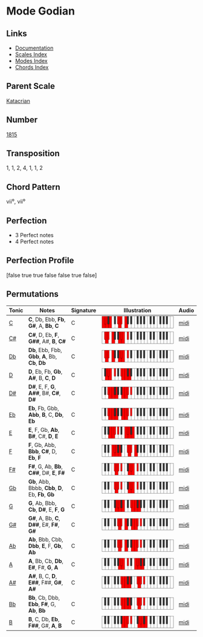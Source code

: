 # Mode Godian

## Links

- [Documentation](README.md)
- [Scales Index](Scales.md)
- [Modes Index](Modes.md)
- [Chords Index](Chords.md)

## Parent Scale

[Katacrian](ScaleKatacrian.md)

## Number

[1815](https://ianring.com/musictheory/scales/1815)

## Transposition

1, 1, 2, 4, 1, 1, 2

## Chord Pattern

vii⁰, vii⁰

## Perfection

- 3 Perfect notes
- 4 Perfect notes

## Perfection Profile

[false true true false false true false]

## Permutations

| Tonic | Notes | Signature | Illustration | Audio |
|-------|-------|-----------|--------------|-------|
| [C](ModeCNaturalGodian.md) | **C**, Db, Ebb, **Fb**, **G#**, A, **Bb**, **C** | C | ![CNaturalGodian](ModeCNaturalGodian.png) | [midi](https://github.com/edipermadi/music/blob/main/docs/ModeCNaturalGodian.mid?raw=true) |
| [C#](ModeCSharpGodian.md) | **C#**, D, Eb, **F**, **G##**, A#, **B**, **C#** | C | ![CSharpGodian](ModeCSharpGodian.png) | [midi](https://github.com/edipermadi/music/blob/main/docs/ModeCSharpGodian.mid?raw=true) |
| [Db](ModeDFlatGodian.md) | **Db**, Ebb, Fbb, **Gbb**, **A**, Bb, **Cb**, **Db** | C | ![DFlatGodian](ModeDFlatGodian.png) | [midi](https://github.com/edipermadi/music/blob/main/docs/ModeDFlatGodian.mid?raw=true) |
| [D](ModeDNaturalGodian.md) | **D**, Eb, Fb, **Gb**, **A#**, B, **C**, **D** | C | ![DNaturalGodian](ModeDNaturalGodian.png) | [midi](https://github.com/edipermadi/music/blob/main/docs/ModeDNaturalGodian.mid?raw=true) |
| [D#](ModeDSharpGodian.md) | **D#**, E, F, **G**, **A##**, B#, **C#**, **D#** | C | ![DSharpGodian](ModeDSharpGodian.png) | [midi](https://github.com/edipermadi/music/blob/main/docs/ModeDSharpGodian.mid?raw=true) |
| [Eb](ModeEFlatGodian.md) | **Eb**, Fb, Gbb, **Abb**, **B**, C, **Db**, **Eb** | C | ![EFlatGodian](ModeEFlatGodian.png) | [midi](https://github.com/edipermadi/music/blob/main/docs/ModeEFlatGodian.mid?raw=true) |
| [E](ModeENaturalGodian.md) | **E**, F, Gb, **Ab**, **B#**, C#, **D**, **E** | C | ![ENaturalGodian](ModeENaturalGodian.png) | [midi](https://github.com/edipermadi/music/blob/main/docs/ModeENaturalGodian.mid?raw=true) |
| [F](ModeFNaturalGodian.md) | **F**, Gb, Abb, **Bbb**, **C#**, D, **Eb**, **F** | C | ![FNaturalGodian](ModeFNaturalGodian.png) | [midi](https://github.com/edipermadi/music/blob/main/docs/ModeFNaturalGodian.mid?raw=true) |
| [F#](ModeFSharpGodian.md) | **F#**, G, Ab, **Bb**, **C##**, D#, **E**, **F#** | C | ![FSharpGodian](ModeFSharpGodian.png) | [midi](https://github.com/edipermadi/music/blob/main/docs/ModeFSharpGodian.mid?raw=true) |
| [Gb](ModeGFlatGodian.md) | **Gb**, Abb, Bbbb, **Cbb**, **D**, Eb, **Fb**, **Gb** | C | ![GFlatGodian](ModeGFlatGodian.png) | [midi](https://github.com/edipermadi/music/blob/main/docs/ModeGFlatGodian.mid?raw=true) |
| [G](ModeGNaturalGodian.md) | **G**, Ab, Bbb, **Cb**, **D#**, E, **F**, **G** | C | ![GNaturalGodian](ModeGNaturalGodian.png) | [midi](https://github.com/edipermadi/music/blob/main/docs/ModeGNaturalGodian.mid?raw=true) |
| [G#](ModeGSharpGodian.md) | **G#**, A, Bb, **C**, **D##**, E#, **F#**, **G#** | C | ![GSharpGodian](ModeGSharpGodian.png) | [midi](https://github.com/edipermadi/music/blob/main/docs/ModeGSharpGodian.mid?raw=true) |
| [Ab](ModeAFlatGodian.md) | **Ab**, Bbb, Cbb, **Dbb**, **E**, F, **Gb**, **Ab** | C | ![AFlatGodian](ModeAFlatGodian.png) | [midi](https://github.com/edipermadi/music/blob/main/docs/ModeAFlatGodian.mid?raw=true) |
| [A](ModeANaturalGodian.md) | **A**, Bb, Cb, **Db**, **E#**, F#, **G**, **A** | C | ![ANaturalGodian](ModeANaturalGodian.png) | [midi](https://github.com/edipermadi/music/blob/main/docs/ModeANaturalGodian.mid?raw=true) |
| [A#](ModeASharpGodian.md) | **A#**, B, C, **D**, **E##**, F##, **G#**, **A#** | C | ![ASharpGodian](ModeASharpGodian.png) | [midi](https://github.com/edipermadi/music/blob/main/docs/ModeASharpGodian.mid?raw=true) |
| [Bb](ModeBFlatGodian.md) | **Bb**, Cb, Dbb, **Ebb**, **F#**, G, **Ab**, **Bb** | C | ![BFlatGodian](ModeBFlatGodian.png) | [midi](https://github.com/edipermadi/music/blob/main/docs/ModeBFlatGodian.mid?raw=true) |
| [B](ModeBNaturalGodian.md) | **B**, C, Db, **Eb**, **F##**, G#, **A**, **B** | C | ![BNaturalGodian](ModeBNaturalGodian.png) | [midi](https://github.com/edipermadi/music/blob/main/docs/ModeBNaturalGodian.mid?raw=true) |
